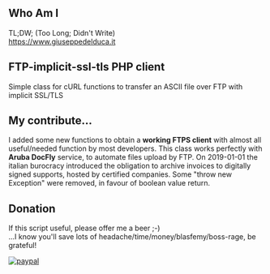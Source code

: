 ## Who Am I
TL;DW; (Too Long; Didn't Write)<br />
<a href="https://www.giuseppedelduca.it">https://www.giuseppedelduca.it</a>

## FTP-implicit-ssl-tls PHP client
Simple class for cURL functions to transfer an ASCII file over FTP with implicit SSL/TLS<br />

## My contribute...
I added some new functions to obtain a **working FTPS client** with almost all useful/needed function by most developers. This class works perfectly with **Aruba DocFly** service, to automate files upload by FTP. On 2019-01-01 the italian burocracy introduced the obligation to archive invoices to digitally signed supports, hosted by certified companies.
Some "throw new Exception" were removed, in favour of boolean value return.<br />

## Donation
If this script useful, please offer me a beer ;-)<br />
...I know you'll save lots of headache/time/money/blasfemy/boss-rage, be grateful!

[![paypal](https://www.paypalobjects.com/en_US/i/btn/btn_donateCC_LG.gif)](https://www.paypal.com/cgi-bin/webscr?cmd=_s-xclick&hosted_button_id=FVWMLXE4KCFSE&source=url)
